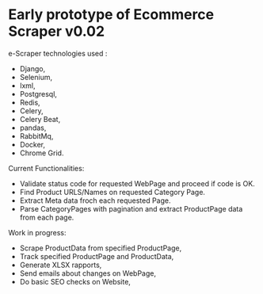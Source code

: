 # Early prototype of Ecommerce Scraper v0.02

e-Scraper technologies used :
- Django,
- Selenium,
- lxml,
- Postgresql,
- Redis, 
- Celery,
- Celery Beat,
- pandas,
- RabbitMq,
- Docker,
- Chrome Grid.

Current Functionalities:
- Validate status code for requested WebPage and proceed if code is OK.
- Find Product URLS/Names on requested Category Page.
- Extract Meta data froch each requested Page.
- Parse CategoryPages with pagination and extract ProductPage data from each page.

Work in progress:
- Scrape ProductData from specified ProductPage,
- Track specified ProductPage and ProductData,
- Generate XLSX rapports,
- Send emails about changes on WebPage,
- Do basic SEO checks on Website,


